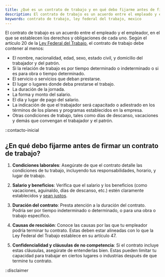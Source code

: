 ```yaml
---
title: ¿Qué es un contrato de trabajo y en qué debo fijarme antes de firmar uno?
description: El contrato de trabajo es un acuerdo entre el empleado y el empleador, en el que se establecen los derechos y obligaciones de cada uno. Aprende qué debe contener un contrato de trabajo y en qué debes fijarte antes de firmar uno.
keywords: contrato de trabajo, ley federal del trabajo, mexico
---
```

El contrato de trabajo es un acuerdo entre el empleado y el empleador, en el que se establecen los derechos y obligaciones de cada uno. Según el artículo 20 de la [Ley Federal del Trabajo](/ley-federal-del-trabajo), el contrato de trabajo debe contener al menos:

- El nombre, nacionalidad, edad, sexo, estado civil, y domicilio del trabajador y del patrón.
- Si la relación de trabajo es por tiempo determinado o indeterminado o si es para obra o tiempo determinado.
- El servicio o servicios que deban prestarse.
- El lugar o lugares donde deba prestarse el trabajo.
- La duración de la jornada.
- La forma y monto del salario.
- El día y lugar de pago del salario.
- La indicación de que el trabajador será capacitado o adiestrado en los términos de los planes y programas establecidos en la empresa.
- Otras condiciones de trabajo, tales como días de descanso, vacaciones y demás que convengan el trabajador y el patrón.

::contacto-inicial

## ¿En qué debo fijarme antes de firmar un contrato de trabajo?

1. **Condiciones laborales**: Asegúrate de que el contrato detalle las condiciones de tu trabajo, incluyendo tus responsabilidades, horario, y lugar de trabajo.

2. **Salario y beneficios**: Verifica que el salario y los beneficios (como vacaciones, aguinaldo, días de descanso, etc.) estén claramente establecidos y [sean justos](/articulos/como-funcionan-los-dias-de-descanso).

3. **Duración del contrato**: Presta atención a la duración del contrato. Podría ser por tiempo indeterminado o determinado, o para una obra o trabajo específico.

4. **Causas de rescisión**: Conoce las causas por las que tu empleador podría terminar tu contrato. Estas deben estar alineadas con lo que la Ley Federal del Trabajo establece en su artículo 47.

5. **Confidencialidad y cláusulas de no competencia**: Si el contrato incluye estas cláusulas, asegúrate de entenderlas bien. Estas pueden limitar tu capacidad para trabajar en ciertos lugares o industrias después de que termine tu contrato.

::disclaimer
